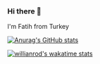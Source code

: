 ### Hi there 👋
I'm Fatih from Turkey 

[![Anurag's GitHub stats](https://github-readme-stats.vercel.app/api?username=fatihnet75)](https://github.com/anuraghazra/github-readme-stats)

[![willianrod's wakatime stats](https://github-readme-stats.vercel.app/api/wakatimefatihnet75=willianrod)](https://github.com/anuraghazra/github-readme-stats)
